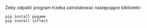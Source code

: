 Żeby odpalić program trzeba zainstalować następujące biblioteki:

```
pip install pygame
pip install inflect

```
